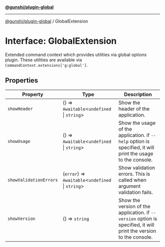 [**@gunshi/plugin-global**](../index.md)

***

[@gunshi/plugin-global](../index.md) / GlobalExtension

# Interface: GlobalExtension

Extended command context which provides utilities via global options plugin.
These utilities are available via `CommandContext.extensions['g:global']`.

## Properties

| Property | Type | Description |
| ------ | ------ | ------ |
| <a id="showheader"></a> `showHeader` | () => `Awaitable`\<`undefined` \| `string`\> | Show the header of the application. |
| <a id="showusage"></a> `showUsage` | () => `Awaitable`\<`undefined` \| `string`\> | Show the usage of the application. if `--help` option is specified, it will print the usage to the console. |
| <a id="showvalidationerrors"></a> `showValidationErrors` | (`error`) => `Awaitable`\<`undefined` \| `string`\> | Show validation errors. This is called when argument validation fails. |
| <a id="showversion"></a> `showVersion` | () => `string` | Show the version of the application. if `--version` option is specified, it will print the version to the console. |
